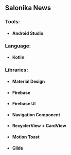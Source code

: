 ## Salonika News


### Tools:
- #### Android Studio

### Language:
- #### Kotlin

### Libraries:
- #### Material Design
- #### Firebase
- #### Firebase UI
- #### Navigation Component
- #### RecyclerView + CardView
- #### Motion Toast
- #### Glide
